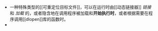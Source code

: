 - 一种特殊类型的[[可重定位目标文件]]，可以在运行时由[[动态链接器]] *链接* 和 *加载* 的，或者隐含地在调用程序被加载和**开始执行时**，或者根据需要在程序调用[[dlopen]]库的函数时。
-